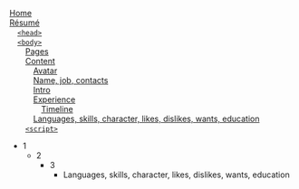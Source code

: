 [Home](Home)  
[Résumé](Résumé)  
&emsp;[`<head>`](Résumé#head)  
&emsp;[`<body>`](Résumé#body)  
&emsp;&emsp;[Pages](Résumé#pages)  
&emsp;&emsp;[Content](Résumé#content)  
&emsp;&emsp;&emsp;[Avatar](Résumé#avatar)  
&emsp;&emsp;&emsp;[Name, job, contacts](Résumé#name-job-contacts)  
&emsp;&emsp;&emsp;[Intro](Résumé#intro)  
&emsp;&emsp;&emsp;[Experience](Résumé#experience)  
&emsp;&emsp;&emsp;&emsp;[Timeline](Résumé#experience)  
&emsp;&emsp;&emsp;[Languages, skills, character, likes, dislikes, wants, education](Résumé#experience)  
&emsp;&emsp;[`<script>`](Résumé#script)  

* 1
  * 2
    * 3
      * Languages, skills, character, likes, dislikes, wants, education